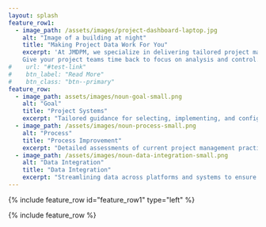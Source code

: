 ```yaml
---
layout: splash
feature_row1:
  - image_path: /assets/images/project-dashboard-laptop.jpg
    alt: "Image of a building at night"
    title: "Making Project Data Work For You"
    excerpt: 'At JMDPM, we specialize in delivering tailored project management solutions to help businesses streamline processes and optimize performance. Our mission is to simplify project management and control through industry standard processes, innovative systems, and robust data integration.
    Give your project teams time back to focus on analysis and control. Partner with JMDPM to transform your project data into a competitive advantage.'
#    url: "#test-link"
#    btn_label: "Read More"
#    btn_class: "btn--primary"
feature_row:
  - image_path: assets/images/noun-goal-small.png
    alt: "Goal"
    title: "Project Systems"
    excerpt: "Tailored guidance for selecting, implementing, and configuring software solutions to enhance efficiency and accountability."
  - image_path: /assets/images/noun-process-small.png
    alt: "Process"
    title: "Process Improvement"
    excerpt: "Detailed assessments of current project management practices against industry standards, providing actionable strategies to achieve excellence."
  - image_path: /assets/images/noun-data-integration-small.png
    alt: "Data Integration"
    title: "Data Integration"
    excerpt: "Streamlining data across platforms and systems to ensure accurate reporting and improved collaboration."
---
```


{% include feature_row id="feature_row1" type="left" %}

{% include feature_row %}